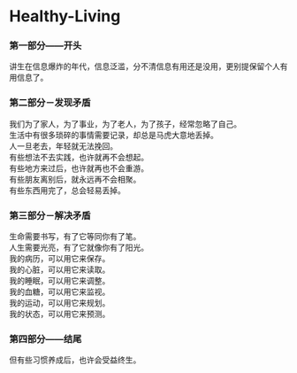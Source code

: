 # Healthy-Living


### 第一部分——开头
讲生在信息爆炸的年代，信息泛滥，分不清信息有用还是没用，更别提保留个人有用信息了。

### 第二部分－发现矛盾
我们为了家人，为了事业，为了老人，为了孩子，经常忽略了自己。  
生活中有很多琐碎的事情需要记录，却总是马虎大意地丢掉。    
人一旦老去，年轻就无法挽回。  
有些想法不去实践，也许就再不会想起。  
有些地方来过后，也许就再也不会重游。  
有些朋友离别后，就永远再不会相聚。  
有些东西用完了，总会轻易丢掉。  
  

### 第三部分－解决矛盾
生命需要书写，有了它等同你有了笔。    
人生需要光亮，有了它就像你有了阳光。  
我的病历，可以用它来保存。  
我的心脏，可以用它来读取。  
我的睡眠，可以用它来调整。  
我的血糖，可以用它来监视。  
我的运动，可以用它来规划。  
我的状态，可以用它来预测。  

### 第四部分——结尾
但有些习惯养成后，也许会受益终生。

